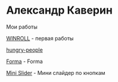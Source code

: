 # Александр Каверин
Мои работы

[WINROLL](https://alexkaverin777.github.io/winroll/ "Winroll") - первая работы 

[hungry-people](https://alexkaverin777.github.io/hungry-people/ "hungry-people")


[Forma](https://alexkaverin777.github.io/forma/ "Forma") - Forma
 

[Mini Slider](https://alexkaverin777.github.io/testing/ "Slider") - Мини слайдер по кнопкам 


